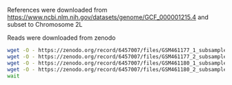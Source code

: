 References were downloaded from https://www.ncbi.nlm.nih.gov/datasets/genome/GCF_000001215.4 and subset to Chromosome 2L

Reads were downloaded from zenodo

```bash
wget -O - https://zenodo.org/record/6457007/files/GSM461177_1_subsampled.fastqsanger | pigz -9 > GSM461177_subsampled.r1.fq.gz &
wget -O - https://zenodo.org/record/6457007/files/GSM461177_2_subsampled.fastqsanger | pigz -9 > GSM461177_subsampled.r2.fq.gz &
wget -O - https://zenodo.org/record/6457007/files/GSM461180_1_subsampled.fastqsanger | pigz -9 > GSM461180_subsampled.r1.fq.gz & 
wget -O - https://zenodo.org/record/6457007/files/GSM461180_2_subsampled.fastqsanger | pigz -9 > GSM461180_subsampled.r2.fq.gz &
wait
```